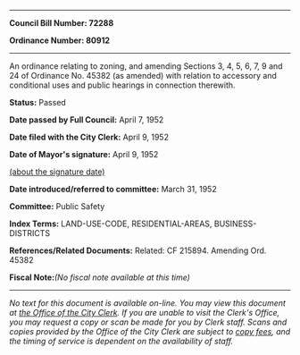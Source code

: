 

********

**Council Bill Number: 72288**
   
**Ordinance Number: 80912**
********

 An ordinance relating to zoning, and amending Sections 3, 4, 5, 6, 7, 9 and 24 of Ordinance No. 45382 (as amended) with relation to accessory and conditional uses and public hearings in connection therewith.

**Status:** Passed
   
**Date passed by Full Council:** April 7, 1952
   
**Date filed with the City Clerk:** April 9, 1952
   
**Date of Mayor's signature:** April 9, 1952
   
[(about the signature date)](/~public/approvaldate.htm)
   
   
   
**Date introduced/referred to committee:** March 31, 1952
   
**Committee:** Public Safety
   
   
**Index Terms:** LAND-USE-CODE, RESIDENTIAL-AREAS, BUSINESS-DISTRICTS

**References/Related Documents:** Related: CF 215894. Amending Ord. 45382

**Fiscal Note:**_(No fiscal note available at this time)_
********

_No text for this document is available on-line. You may view this document at [the Office of the City Clerk](http://www.seattle.gov/leg/clerk/contactUs.htm). If you are unable to visit the Clerk's Office, you may request a copy or scan be made for you by Clerk staff. Scans and copies provided by the Office of the City Clerk are subject to [copy fees](http://clerk.seattle.gov/~public/clerkfees.htm), and the timing of service is dependent on the availability of staff._

